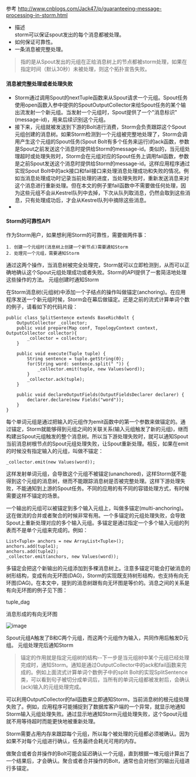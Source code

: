 

参考 http://www.cnblogs.com/Jack47/p/guaranteeing-message-processing-in-storm.html
- 描述  
  storm可以保证spout发出的每个消息都被处理。
-  如何保证可靠性。
- 一条消息被完整处理。
> 指的是从Spout发出的元组在正给消息树上的节点都被storm处理，如果在指定时间（默认30秒）未被处理，则这个拓扑宣告失败。




#### 消息被完整处理或者处理失败

- Storm通过调用Spout的nextTuple函数来从Spout请求一个元组。Spout任务使用open函数入参中提供的SpoutOutputCollector来给Spout任务的某个输出流发射一个新元组。当发射一个元组时，Spout提供了一个"消息标识"(message-id)，用来后续识别这个元组。
- 接下来，元组就被发送到下游的Bolt进行消费，Storm会负责跟踪这个Spout元组创建的消息树。如果Storm检测到一个元组被完整地处理了，Storm会调用产生这个元组的Spout任务(Spout Bolt有多个任务来运行)的ack函数，参数是Spout之前发送这个消息时提供给Storm的message-id。类似的，当元组处理超时或处理失败时，Storm会在元组对应的Spout任务上调用fail函数，参数是之前Spout发送这个消息时提供给Storm的message-id。这样应用程序通过实现Spout Bolt中的ack接口和fail接口来处理消息处理成功和失败的情况。例如当消息处理成功时记录当前处理的进度，当处理失败时，重新发送消息来对这个消息进行重新处理。但在本文的例子里fail函数中不需要做任何处理，因为这些元组不会从Kestrel队列中去掉，下次从队列取消息，仍然会取到这些消息，只有处理成功后，才会从Kestrel队列中摘除这些消息。
- 


#### Storm的可靠性API

作为Storm用户，如果想利用Storm的可靠性，需要做两件事：


```
1. 创建一个元组时(消息树上创建一个新节点)需要通知Storm
2. 处理完一个元组，需要通知Storm
```

通过这两个操作，当消息树被完全处理完，Storm就可以立即检测到，从而可以正确地确认这个Spout元组处理成功或者失败。Storm的API提供了一套简洁地处理这些操作的方法。
元组创建时通知Storm

在Storm消息树(元组树)中添加一个子结点的操作叫做锚定(anchoring)。在应用程序发送一个新元组时候，Storm会在幕后做锚定。还是之前的流式计算单词个数的例子，请看如下的代码片段：


```
public class SplitSentence extends BaseRichBolt {
    OutputCollector _collector;
    public void prepare(Map conf, TopologyContext context, OutputCollector collector){
        _collector = collector;
    }
    
    public void execute(Tuple tuple) {
        String sentence = tuple.getString(0);
        for(String word: sentence.split(" ")) {
            _collector.emit(tuple, new Values(word));
        }   
        _collector.ack(tuple);
    }   
    
    public void declareOutputFields(OutputFieldsDeclarer declarer) {
        declarer.declare(new Fields("word"));
    }   
}
```


每个单词元组是通过把输入的元组作为emit函数中的第一个参数来做锚定的。通过锚定，Storm就能够得到元组之间的关联关系(输入元组触发了新的元组)，继而构建出Spout元组触发的整个消息树。所以当下游处理失败时，就可以通知Spout当前消息树根节点的Spout元组处理失败，让Spout重新处理。相反，如果在emit的时候没有指定输入的元组，叫做不锚定：


```
_collector.emit(new Values(word));
```

这样发射单词元组，会导致这个元组不被锚定(unanchored)，这样Storm就不能得到这个元组的消息树，继而不能跟踪消息树是否被完整处理。这样下游处理失败，不能通知到上游的Spout任务。不同的应用的有不同的容错处理方式，有时候需要这样不锚定的场景。

一个输出的元组可以被锚定到多个输入元组上，叫做多锚定(multi-anchoring)。这在做流的合并或者聚合的时候非常有用。一个多锚定的元组处理失败，会导致Spout上重新处理对应的多个输入元组。多锚定是通过指定一个多个输入元组的列表而不是单个元组来完成的。例如：


```
List<Tuple> anchors = new ArrayList<Tuple>();
anchors.add(tuple1);  
anchors.add(tuple2);
_collector.emit(anchors, new Values(word));
```

多锚定会把这个新输出的元组添加到多棵消息树上。注意多锚定可能会打破消息的树形结构，变成有向无环图(DAG)，Storm的实现既支持树形结构，也支持有向无环图(DAG)。在本文中，提到的消息树跟有向无环图是等价的。消息之间的关系是有向无环图的例子见下图：

tuple_dag

消息形成的有向无环图

![image](http://img4.tbcdn.cn/L1/461/1/05c11d575398eb2dee7d54f43c74e9599f3c0945)

Spout元组A触发了B和C两个元组，而这两个元组作为输入，共同作用后触发D元组。
元组处理完后通知Storm

> 锚定的作用就是指定元组树的结构--下一步是当元组树中某个元组已经处理完成时，通知Storm。通知是通过OutputCollector中的ack和fail函数来完成的。例如上面流式计算单词个数例子中的split Bolt的实现SplitSentence类，可以看到句子被切分成单词后，当所有的单词元组都被发射后，会确认(ack)输入的元组处理完成。

可以利用OutputCollector的fail函数来立即通知Storm，当前消息树的根元组处理失败了。例如，应用程序可能捕捉到了数据库客户端的一个异常，就显示地通知Storm输入元组处理失败。通过显示地通知Storm元组处理失败，这个Spout元组就不用等待超时而能更快地被重新处理。

Storm需要占用内存来跟踪每个元组，所以每个被处理的元组都必须被确认。因为如果不对每个元组进行确认，任务最终会耗光可用的内存。

做聚合或者合并操作的Bolt可能会延迟确认一个元组，直到根据一堆元组计算出了一个结果后，才会确认。聚合或者合并操作的Bolt，通常也会对他们的输出元组进行多锚定。